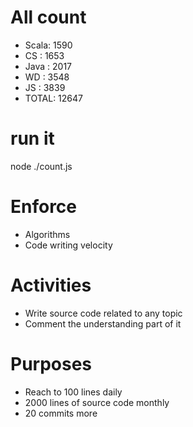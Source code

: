 # All count
- Scala:	1590
- CS   :	1653
- Java :	2017
- WD   :	3548
- JS   :	3839
- TOTAL:	12647

# run it
node ./count.js
    
# Enforce
* Algorithms
* Code writing velocity

# Activities
* Write source code related to any topic
* Comment the understanding part of it
    
# Purposes
* Reach to 100 lines daily
* 2000 lines of source code monthly
* 20 commits more
